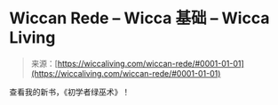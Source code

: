 <!--yml

category: 未分类

date: 2024-06-12 18:26:30

-->

# Wiccan Rede – Wicca 基础 – Wicca Living

> 来源：[https://wiccaliving.com/wiccan-rede/#0001-01-01](https://wiccaliving.com/wiccan-rede/#0001-01-01)

查看我的新书，《初学者绿巫术》！
